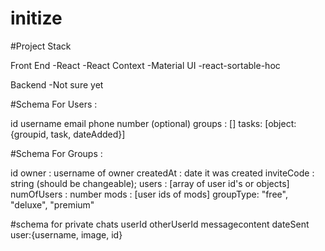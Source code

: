 # initize

#Project Stack

Front End
-React
-React Context
-Material UI
-react-sortable-hoc

Backend
-Not sure yet

#Schema For Users : 

id
username
email
phone number (optional)
groups : []
tasks: [object:{groupid, task, dateAdded}]

#Schema For Groups :

id
owner : username of owner
createdAt : date it was created
inviteCode : string (should be changeable);
users : [array of user id's or objects]
numOfUsers : number
mods : [user ids of mods]
groupType: "free", "deluxe", "premium"

#schema for private chats
userId
    otherUserId
        messagecontent
        dateSent
        user:{username, image, id}
